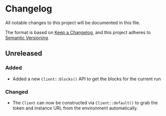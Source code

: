 # Changelog

All notable changes to this project will be documented in this file.

The format is based on [Keep a Changelog](https://keepachangelog.com/en/1.0.0/),
and this project adheres to [Semantic Versioning](https://semver.org/spec/v2.0.0.html).

## Unreleased

### Added
* Added a new `Client::blocks()` API to get the blocks for the current run

### Changed
* The `Client` can now be constructed via `Client::default()` to grab the token and
instance URL from the environment automatically.
